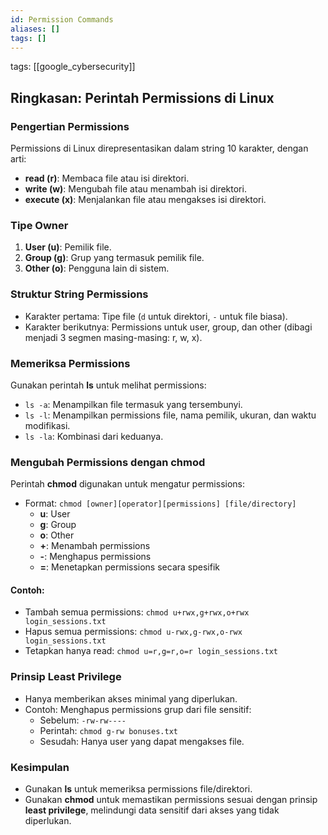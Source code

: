 ```yaml
---
id: Permission Commands
aliases: []
tags: []
---
```


tags: [[google_cybersecurity]]

## Ringkasan: Perintah Permissions di Linux

### Pengertian Permissions

Permissions di Linux direpresentasikan dalam string 10 karakter, dengan arti:

- **read (r)**: Membaca file atau isi direktori.
- **write (w)**: Mengubah file atau menambah isi direktori.
- **execute (x)**: Menjalankan file atau mengakses isi direktori.

### Tipe Owner

1. **User (u)**: Pemilik file.
2. **Group (g)**: Grup yang termasuk pemilik file.
3. **Other (o)**: Pengguna lain di sistem.

### Struktur String Permissions

- Karakter pertama: Tipe file (`d` untuk direktori, `-` untuk file biasa).
- Karakter berikutnya: Permissions untuk user, group, dan other (dibagi menjadi 3 segmen masing-masing: r, w, x).

### Memeriksa Permissions

Gunakan perintah **ls** untuk melihat permissions:

- `ls -a`: Menampilkan file termasuk yang tersembunyi.
- `ls -l`: Menampilkan permissions file, nama pemilik, ukuran, dan waktu modifikasi.
- `ls -la`: Kombinasi dari keduanya.

### Mengubah Permissions dengan chmod

Perintah **chmod** digunakan untuk mengatur permissions:

- Format: `chmod [owner][operator][permissions] [file/directory]`
  - **u**: User
  - **g**: Group
  - **o**: Other
  - **+**: Menambah permissions
  - **-**: Menghapus permissions
  - **=**: Menetapkan permissions secara spesifik

#### Contoh:

- Tambah semua permissions:
  `chmod u+rwx,g+rwx,o+rwx login_sessions.txt`
- Hapus semua permissions:
  `chmod u-rwx,g-rwx,o-rwx login_sessions.txt`
- Tetapkan hanya read:
  `chmod u=r,g=r,o=r login_sessions.txt`

### Prinsip Least Privilege

- Hanya memberikan akses minimal yang diperlukan.
- Contoh: Menghapus permissions grup dari file sensitif:
  - Sebelum: `-rw-rw----`
  - Perintah: `chmod g-rw bonuses.txt`
  - Sesudah: Hanya user yang dapat mengakses file.

### Kesimpulan

- Gunakan **ls** untuk memeriksa permissions file/direktori.
- Gunakan **chmod** untuk memastikan permissions sesuai dengan prinsip **least privilege**, melindungi data sensitif dari akses yang tidak diperlukan.
